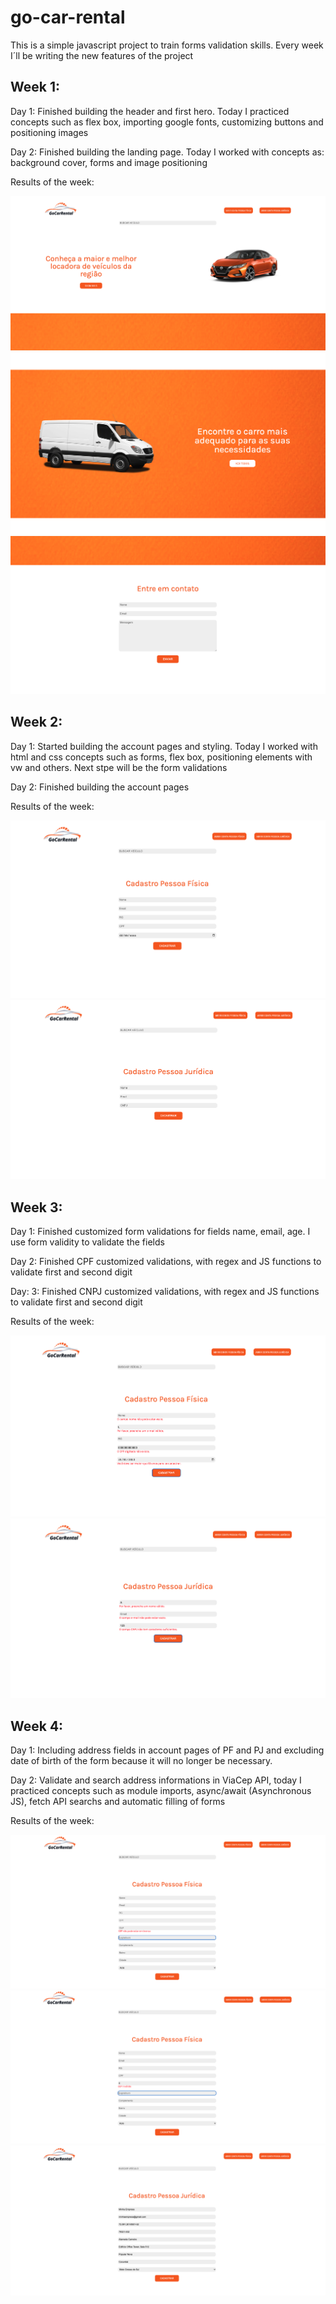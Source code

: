 # go-car-rental


This is a simple javascript project to train forms validation skills.
Every week I´ll be writing the new features of the project

## Week 1:

Day 1:
    Finished building the header and first hero. Today I practiced concepts such as flex box, importing google fonts, customizing buttons and positioning images

Day 2:
    Finished building the landing page. Today I worked with concepts as: background cover, forms and image positioning

Results of the week:

<img title="a title" alt="Alt text" src="/images/landing1.png">

<img title="a title" alt="Alt text" src="/images/landing2.png">

<img title="a title" alt="Alt text" src="/images/landing3.png">

## Week 2:

Day 1:
    Started building the account pages and styling. Today I worked with html and css concepts such as forms, flex box, positioning elements with vw
and others. Next stpe will be the form validations

Day 2:
    Finished building the account pages

Results of the week:

<img title="a title" alt="Alt text" src="/images/account-pf.png">

<img title="a title" alt="Alt text" src="/images/account-pj.png">

## Week 3:

Day 1: 
    Finished customized form validations for fields name, email, age. I use form validity to validate the fields

Day 2:
    Finished CPF customized validations, with regex and JS functions to validate first and second digit

Day: 3:
    Finished CNPJ customized validations, with regex and JS functions to validate first and second digit


Results of the week:

<img title="a title" alt="Alt text" src="/images/account-pf-valid.png">

<img title="a title" alt="Alt text" src="/images/account-pj-valid.png">

## Week 4:

Day 1: 
    Including address fields in account pages of PF and PJ and excluding date of birth of the form because it will no longer be necessary.

Day 2:
    Validate and search address informations in ViaCep API, today I practiced concepts such as module imports, async/await (Asynchronous JS), fetch API searchs and automatic filling of forms


Results of the week:

<img title="a title" alt="Alt text" src="/images/cep-valid1.png">

<img title="a title" alt="Alt text" src="/images/cep-valid2.png">

<img title="a title" alt="Alt text" src="/images/cep-valid3.png">